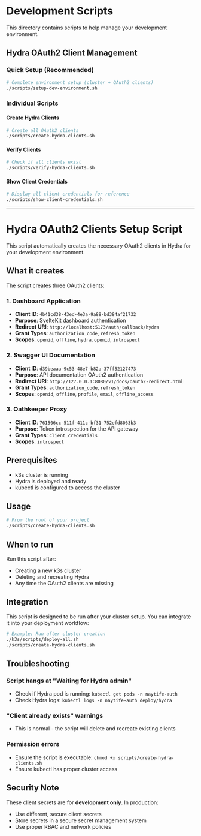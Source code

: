 # Development Scripts

This directory contains scripts to help manage your development environment.

## Hydra OAuth2 Client Management

### Quick Setup (Recommended)

```bash
# Complete environment setup (cluster + OAuth2 clients)
./scripts/setup-dev-environment.sh
```

### Individual Scripts

#### Create Hydra Clients
```bash
# Create all OAuth2 clients
./scripts/create-hydra-clients.sh
```

#### Verify Clients
```bash
# Check if all clients exist
./scripts/verify-hydra-clients.sh
```

#### Show Client Credentials
```bash
# Display all client credentials for reference
./scripts/show-client-credentials.sh
```

---

# Hydra OAuth2 Clients Setup Script

This script automatically creates the necessary OAuth2 clients in Hydra for your development environment.

## What it creates

The script creates three OAuth2 clients:

### 1. Dashboard Application
- **Client ID**: `4b41cd38-43ed-4e3a-9a88-bd384af21732`
- **Purpose**: SvelteKit dashboard authentication
- **Redirect URI**: `http://localhost:5173/auth/callback/hydra`
- **Grant Types**: `authorization_code`, `refresh_token`
- **Scopes**: `openid`, `offline`, `hydra.openid`, `introspect`

### 2. Swagger UI Documentation
- **Client ID**: `d39beaaa-9c53-48e7-b82a-37ff52127473`
- **Purpose**: API documentation OAuth2 authentication
- **Redirect URI**: `http://127.0.0.1:8080/v1/docs/oauth2-redirect.html`
- **Grant Types**: `authorization_code`, `refresh_token`
- **Scopes**: `openid`, `offline`, `profile`, `email`, `offline_access`

### 3. Oathkeeper Proxy
- **Client ID**: `761506cc-511f-411c-bf31-752efd8063b3`
- **Purpose**: Token introspection for the API gateway
- **Grant Types**: `client_credentials`
- **Scopes**: `introspect`

## Prerequisites

- k3s cluster is running
- Hydra is deployed and ready
- kubectl is configured to access the cluster

## Usage

```bash
# From the root of your project
./scripts/create-hydra-clients.sh
```

## When to run

Run this script after:
- Creating a new k3s cluster
- Deleting and recreating Hydra
- Any time the OAuth2 clients are missing

## Integration

This script is designed to be run after your cluster setup. You can integrate it into your deployment workflow:

```bash
# Example: Run after cluster creation
./k3s/scripts/deploy-all.sh
./scripts/create-hydra-clients.sh
```

## Troubleshooting

### Script hangs at "Waiting for Hydra admin"
- Check if Hydra pod is running: `kubectl get pods -n naytife-auth`
- Check Hydra logs: `kubectl logs -n naytife-auth deploy/hydra`

### "Client already exists" warnings
- This is normal - the script will delete and recreate existing clients

### Permission errors
- Ensure the script is executable: `chmod +x scripts/create-hydra-clients.sh`
- Ensure kubectl has proper cluster access

## Security Note

These client secrets are for **development only**. In production:
- Use different, secure client secrets
- Store secrets in a secure secret management system
- Use proper RBAC and network policies
